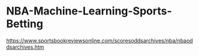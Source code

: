 # NBA-Machine-Learning-Sports-Betting
https://www.sportsbookreviewsonline.com/scoresoddsarchives/nba/nbaoddsarchives.htm